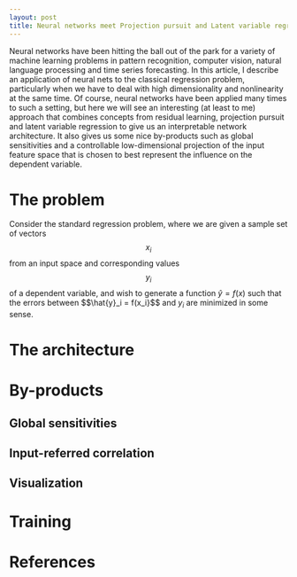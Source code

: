 ```yaml
---
layout: post
title: Neural networks meet Projection pursuit and Latent variable regression
---
```


<script type="text/javascript" async
  src="https://cdn.mathjax.org/mathjax/latest/MathJax.js?config=TeX-AMS-MML_HTMLorMML" >
</script> 

Neural networks have been hitting the ball out of the park for a variety of machine learning problems in pattern recognition, computer vision, natural language processing and time series forecasting. In this article, I describe an application of neural nets to the classical regression problem, particularly when we have to deal with high dimensionality and nonlinearity at the same time. Of course, neural networks have been applied many times to such a setting, but here we will see an interesting (at least to me) approach that combines concepts from residual learning, projection pursuit and latent variable regression to give us an interpretable network architecture. It also gives us some nice by-products such as global sensitivities and a controllable low-dimensional projection of the input feature space that is chosen to best represent the influence on the dependent variable.

# The problem
Consider the standard regression problem, where we are given a sample set of vectors $$ x_i $$ from an input space and corresponding values $$y_i$$ of a dependent variable, and wish to generate a function $\hat{y} = f(x)$ such that the errors between $$\hat{y}_i = f(x_i}$$ and $y_i$ are minimized in some sense.

# The architecture

# By-products
## Global sensitivities
## Input-referred correlation
## Visualization

# Training

# References
